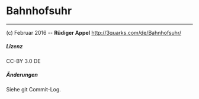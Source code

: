 # Bahnhofsuhr
***
(c) Februar 2016 -- __Rüdiger Appel__
http://3quarks.com/de/Bahnhofsuhr/
##### Lizenz
CC-BY 3.0 DE

##### Änderungen
Siehe git Commit-Log.


